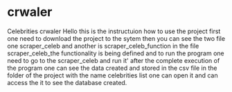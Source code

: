# crwaler
Celebrities crwaler
Hello this is the instructuion how to use the project
first one need to download the project to the sytem
then you can see the two file one scraper_celeb and another is scraper_celeb_function 
in the file scraper_celeb_the functionality is being defined
and to run the  program one need to go to the scraper_celeb and run it'
after the complete execution of the program one can see the data created and 
stored in the csv file in the folder of the project with the name celebrities list one can open it 
and can access the it to see the database created.

